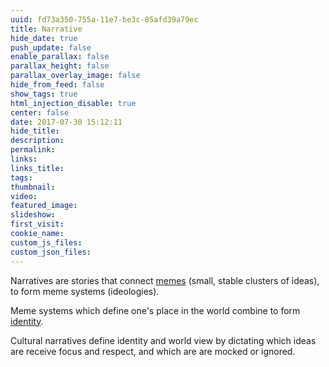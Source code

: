 ```yaml
---
uuid: fd73a350-755a-11e7-be3c-85afd39a79ec
title: Narrative
hide_date: true
push_update: false
enable_parallax: false
parallax_height: false
parallax_overlay_image: false
hide_from_feed: false
show_tags: true
html_injection_disable: true
center: false
date: 2017-07-30 15:12:11
hide_title:
description:
permalink:
links:
links_title:
tags:
thumbnail:
video:
featured_image:
slideshow:
first_visit:
cookie_name:
custom_js_files:
custom_json_files:
---
```

Narratives are stories that connect [memes](/modules/modularity/memes-as-modules) (small, stable clusters of ideas), to form meme systems (ideologies). 

Meme systems which define one's place in the world combine to form [identity](/modules/tribal-identity).

Cultural narratives define identity and world view by dictating which ideas are receive focus and respect, and which are are mocked or ignored. 